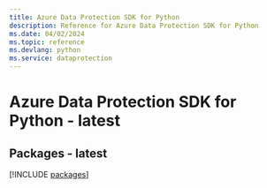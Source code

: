 ```yaml
---
title: Azure Data Protection SDK for Python
description: Reference for Azure Data Protection SDK for Python
ms.date: 04/02/2024
ms.topic: reference
ms.devlang: python
ms.service: dataprotection
---
```

# Azure Data Protection SDK for Python - latest
## Packages - latest
[!INCLUDE [packages](data-protection-index.md)]